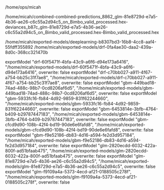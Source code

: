 /home/ops/micah

/home/micah/combined-combined-predictions_8862_glm-81e8729d-e7a5-4b36-ae26-c6c55a2d94c5_on_Bimbo_valid_processed.hex-deviances_b87c_glm-81e8729d-e7a5-4b36-ae26-c6c55a2d94c5_on_Bimbo_valid_processed.hex-Bimbo_valid_processed.hex


/home/micah/exported-models/deeplearning-b8307bd3-16b8-4cc8-aaf4-55fdff355892
/home/micah/exported-models/drf-0fa4ae30-daa2-439a-8d0c-368cc321470b


exportModel "drf-60f5471f-4bfa-43c9-a6f6-d94e173a6416", "/home/micah/exported-models/drf-60f5471f-4bfa-43c9-a6f6-d94e173a6416", overwrite: false
exportModel "drf-c70bb027-a911-4f67-a754-bb25c31f7ae8", "/home/micah/exported-models/drf-c70bb027-a911-4f67-a754-bb25c31f7ae8", overwrite: false
exportModel "gbm-449bad18-74ad-488c-98b7-0cd8206af6d5", "/home/micah/exported-models/gbm-449bad18-74ad-488c-98b7-0cd8206af6d5", overwrite: false
exportModel "gbm-5933fc16-fb84-4d92-9859-831f62244660", "/home/micah/exported-models/gbm-5933fc16-fb84-4d92-9859-831f62244660", overwrite: false
exportModel "gbm-6453814e-3bfb-4764-b409-b29787447183", "/home/micah/exported-models/gbm-6453814e-3bfb-4764-b409-b29787447183", overwrite: false
exportModel "gbm-cfcd9d90-108b-42f4-bd19-90de6e6fafd8", "/home/micah/exported-models/gbm-cfcd9d90-108b-42f4-bd19-90de6e6fafd8", overwrite: false
exportModel "gbm-f9e52186-db83-4d16-a594-fe2d3d957184", "/home/micah/exported-models/gbm-f9e52186-db83-4d16-a594-fe2d3d957184", overwrite: false
exportModel "glm-2820ecdd-6032-422a-800f-ad51bfaab475", "/home/micah/exported-models/glm-2820ecdd-6032-422a-800f-ad51bfaab475", overwrite: false
exportModel "glm-81e8729d-e7a5-4b36-ae26-c6c55a2d94c5", "/home/micah/exported-models/glm-81e8729d-e7a5-4b36-ae26-c6c55a2d94c5", overwrite: false
exportModel "glm-f9109a4a-5373-4ecd-af21-0188505c278f", "/home/micah/exported-models/glm-f9109a4a-5373-4ecd-af21-0188505c278f", overwrite: false